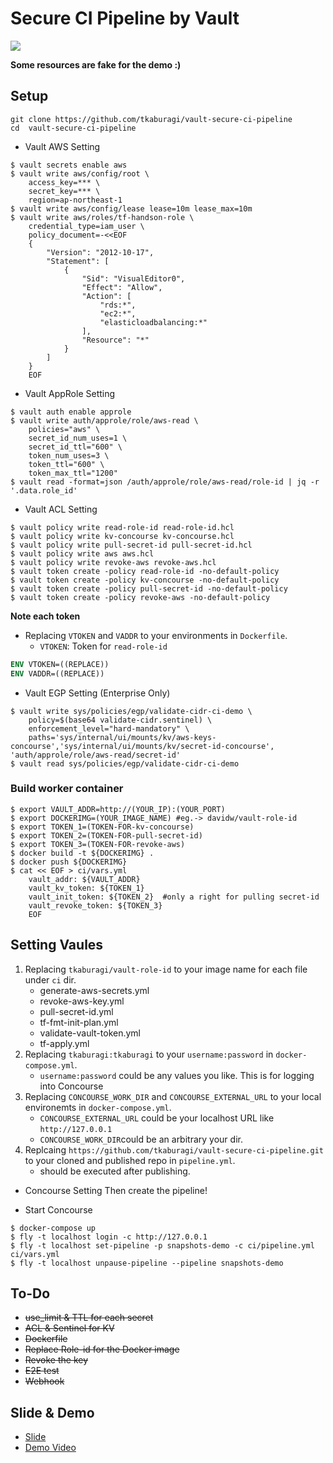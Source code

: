 # Secure CI Pipeline by Vault
![](concourse.png)

**Some resources are fake for the demo :)**

## Setup

```
git clone https://github.com/tkaburagi/vault-secure-ci-pipeline
cd  vault-secure-ci-pipeline
```

* Vault AWS Setting
```shell script
$ vault secrets enable aws
$ vault write aws/config/root \
    access_key=*** \
    secret_key=*** \
    region=ap-northeast-1
$ vault write aws/config/lease lease=10m lease_max=10m
$ vault write aws/roles/tf-handson-role \  
    credential_type=iam_user \
    policy_document=-<<EOF
    {
        "Version": "2012-10-17",
        "Statement": [
            {
                "Sid": "VisualEditor0",
                "Effect": "Allow",
                "Action": [
                    "rds:*",
                    "ec2:*",
                    "elasticloadbalancing:*"
                ],
                "Resource": "*"
            }
        ]
    }
    EOF
```

* Vault AppRole Setting
```shell script
$ vault auth enable approle
$ vault write auth/approle/role/aws-read \
    policies="aws" \
    secret_id_num_uses=1 \
    secret_id_ttl="600" \
    token_num_uses=3 \
    token_ttl="600" \
    token_max_ttl="1200"
$ vault read -format=json /auth/approle/role/aws-read/role-id | jq -r '.data.role_id'
```

* Vault ACL Setting
```shell script
$ vault policy write read-role-id read-role-id.hcl
$ vault policy write kv-concourse kv-concourse.hcl
$ vault policy write pull-secret-id pull-secret-id.hcl
$ vault policy write aws aws.hcl
$ vault policy write revoke-aws revoke-aws.hcl
$ vault token create -policy read-role-id -no-default-policy
$ vault token create -policy kv-concourse -no-default-policy
$ vault token create -policy pull-secret-id -no-default-policy
$ vault token create -policy revoke-aws -no-default-policy
```

**Note each token**

* Replacing `VTOKEN` and `VADDR` to your environments in `Dockerfile`.
    * `VTOKEN`: Token for `read-role-id `

```dockerfile
ENV VTOKEN=((REPLACE))
ENV VADDR=((REPLACE))
```

* Vault EGP Setting (Enterprise Only)
```shell script
$ vault write sys/policies/egp/validate-cidr-ci-demo \
    policy=$(base64 validate-cidr.sentinel) \
    enforcement_level="hard-mandatory" \
    paths='sys/internal/ui/mounts/kv/aws-keys-concourse','sys/internal/ui/mounts/kv/secret-id-concourse', 'auth/approle/role/aws-read/secret-id'
$ vault read sys/policies/egp/validate-cidr-ci-demo
```

### Build worker container

```shell script
$ export VAULT_ADDR=http://(YOUR_IP):(YOUR_PORT)
$ export DOCKERIMG=(YOUR_IMAGE_NAME) #eg.-> davidw/vault-role-id
$ export TOKEN_1=(TOKEN-FOR-kv-concourse)
$ export TOKEN_2=(TOKEN-FOR-pull-secret-id)
$ export TOKEN_3=(TOKEN-FOR-revoke-aws)
$ docker build -t ${DOCKERIMG} .
$ docker push ${DOCKERIMG}
$ cat << EOF > ci/vars.yml
    vault_addr: ${VAULT_ADDR}
    vault_kv_token: ${TOKEN_1}
    vault_init_token: ${TOKEN_2}  #only a right for pulling secret-id
    vault_revoke_token: ${TOKEN_3}
    EOF
```

## Setting Vaules

1. Replacing `tkaburagi/vault-role-id` to your image name for each file under `ci` dir.
    * generate-aws-secrets.yml
    * revoke-aws-key.yml
    * pull-secret-id.yml
    * tf-fmt-init-plan.yml
    * validate-vault-token.yml
    * tf-apply.yml
2. Replacing `tkaburagi:tkaburagi` to your `username:password` in `docker-compose.yml`.
    * `username:password` could be any values you like. This is for logging into Concourse
3. Replacing `CONCOURSE_WORK_DIR` and `CONCOURSE_EXTERNAL_URL` to your local environemts in `docker-compose.yml`.
    * `CONCOURSE_EXTERNAL_URL` could be your localhost URL like `http://127.0.0.1` 
    * `CONCOURSE_WORK_DIR`could be an arbitrary your dir.
4. Replcaing `https://github.com/tkaburagi/vault-secure-ci-pipeline.git` to your cloned and published repo in `pipeline.yml`.
    * should be executed after publishing.

* Concourse Setting
Then create the pipeline!

* Start Concourse
```shell script
$ docker-compose up
$ fly -t localhost login -c http://127.0.0.1
$ fly -t localhost set-pipeline -p snapshots-demo -c ci/pipeline.yml ci/vars.yml
$ fly -t localhost unpause-pipeline --pipeline snapshots-demo
```

## To-Do
* ~~use_limit & TTL for each secret~~
* ~~ACL & Sentinel for KV~~
* ~~Dockerfile~~
* ~~Replace Role-id for the Docker image~~
* ~~Revoke the key~~
* ~~E2E test~~
* ~~Webhook~~

## Slide & Demo
* [Slide](https://docs.google.com/presentation/d/1oWaj9dpbG3zbwmtW-_DMvyZuR2flju-DtrNNG775jYA/edit?usp=sharing)
* [Demo Video](https://www.youtube.com/watch?v=02fbiq7cfO8&list=PL81sUbsFNc5bi7mvrZ4GgSl5Iq8WTlPgx)
